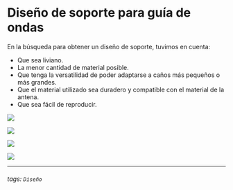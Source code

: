 # Diseño de soporte para guía de ondas


En la búsqueda para obtener un diseño de soporte, tuvimos en cuenta:
- Que sea liviano.
- La menor cantidad de material posible.
- Que tenga la versatilidad de poder adaptarse a caños más pequeños o más grandes.
- Que el material utilizado sea duradero y compatible con el material de la antena.
- Que sea fácil de reproducir.

![](https://i.imgur.com/hSVqjId.png)

![](https://i.imgur.com/QhS3IQn.png)


![](https://i.imgur.com/i77is0i.png)

![](https://i.imgur.com/R4a2en7.png)








---



###### tags: `Diseño`
